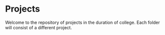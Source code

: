 # Projects
Welcome to the repository of projects in the duration of college. Each folder will consist of a different project.
